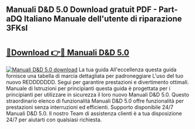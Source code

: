 ## Manuali D&D 5.0 Download gratuit PDF - Part-aDQ Italiano Manuale dell'utente di riparazione 3FKsl

# <h2><a href="http://dfdxxdc.blite.top/?on=Manuali+D%26D+5.0">🔗Download 👉🔴 Manuali D&D 5.0</a></h2>

[![Manuali D&D 5.0 download](https://i.imgur.com/lujVjoI.png)](http://dfdxxdc.blite.top/?on=Manuali+D%26D+5.0)
La tua guida All'eccellenza questa guida fornisce una tabella di marcia dettagliata per padroneggiare L'uso del tuo nuovo REDDDDDDD. Segui per garantire prestazioni e divertimento ottimali. Manuale di Istruzioni per principianti questa guida è progettata per i principianti per utilizzare in sicurezza il loro nuovo Manuali D&D 5.0. Questo straordinario elenco di funzionalità Manuali D&D 5.0 offre funzionalità per prestazioni senza interruzioni ed efficienti. Supporto disponibile 24/7 Manuali D&D 5.0. Il nostro Team di assistenza clienti è a tua disposizione 24/7 per aiutarti con qualsiasi richiesta.
